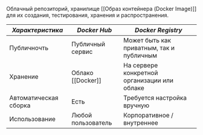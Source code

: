 Облачный репозиторий, хранилище [[Образ контейнера (Docker Image)]] для их создания, тестирования, хранения и распространения.

| ***Характеристика***  | ***Docker Hub***   | ***Docker Registry***                        |
| --------------------- | ------------------ | -------------------------------------------- |
| Публичночть           | Публичный сервис   | Может быть как приватным, так и публичным    |
| Хранение              | Облако [[Docker]]  | На сервере конкретной организации или облаке |
| Автоматическая сборка | Есть               | Требуется настройка вручную                  |
| Использование         | Любой пользователь | Корпоративное / внутреннее                   |
